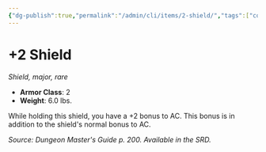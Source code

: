 ```yaml
---
{"dg-publish":true,"permalink":"/admin/cli/items/2-shield/","tags":["compendium/src/5e/dmg","item/armor/shield","item/rarity/rare","item/tier/major"],"updated":"2025-01-11T15:32:14.215+00:00"}
---
```


# +2 Shield
*Shield, major, rare*  

- **Armor Class**: 2
- **Weight**: 6.0 lbs.

While holding this shield, you have a +2 bonus to AC. This bonus is in addition to the shield's normal bonus to AC.

*Source: Dungeon Master's Guide p. 200. Available in the SRD.*